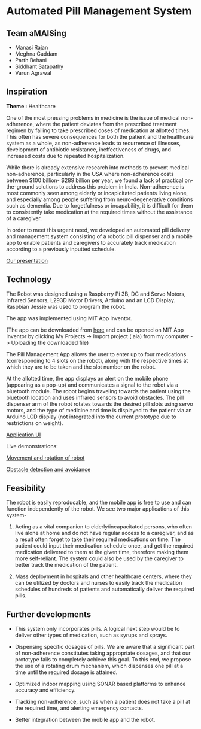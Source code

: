 # Automated Pill Management System
## Team aMAISing

* Manasi Rajan
* Meghna Gaddam
* Parth Behani
* Siddhant Satapathy
* Varun Agrawal

## Inspiration

**Theme :** Healthcare

One of the most pressing problems in medicine is the issue of medical non-adherence, where the patient deviates from the prescribed treatment regimen by failing to take prescribed doses of medication at allotted times. This often has severe consequences for both the patient and the healthcare system as a whole, as non-adherence leads to recurrence of illnesses, development of antibiotic resistance, ineffectiveness of drugs, and increased costs due to repeated hospitalization.

While there is already extensive research into methods to prevent medical non-adherence, particularly in the USA where non-adherence costs between $100 billion- $289 billion per year, we found a lack of practical on-the-ground solutions to address this problem in India. Non-adherence is most commonly seen among elderly or incapicitated patients living alone, and especially among people suffering from neuro-degenerative conditions such as dementia. Due to forgetfulness or incapability, it is difficult for them to consistently take medication at the required times without the assistance of a caregiver. 

In order to meet this urgent need, we developed an automated pill delivery and management system consisting of a robotic pill dispenser and a mobile app to enable patients and caregivers to accurately track medication according to a previously inputted schedule.

[Our presentation](https://github.com/SidSata/aMAISing/blob/master/Pill_Management_System_aMAISing.pdf)

## Technology

The Robot was designed using a Raspberry Pi 3B, DC and Servo Motors, Infrared Sensors, L293D Motor Drivers, Arduino and an LCD Display. Raspbian Jessie was used to program the robot. 

The app was implemented using MIT App Inventor.

(The app can be downloaded from [here](https://github.com/SidSata/aMAISing/blob/master/App.aia) and can be opened on MIT App Inventor by clicking My Projects -> Import project (.aia) from my computer -> Uploading the downloaded file)

The Pill Management App allows the user to enter up to four medications (corresponding to 4 slots on the robot), along with the respective times at which they are to be taken and the slot number on the robot.

At the allotted time, the app displays an alert on the mobile phone (appearing as a pop-up) and communicates a signal to the robot via a bluetooth module. The robot begins traveling towards the patient using the bluetooth location and uses infrared sensors to avoid obstacles. The pill dispenser arm of the robot rotates towards the desired pill slots using servo motors, and the type of medicine and time is displayed to the patient via an Arduino LCD display (not integrated into the current prototype due to restrictions on weight).

[Application UI](https://github.com/SidSata/aMAISing/blob/master/Application_UI.png)

Live demonstrations:

[Movement and rotation of robot](https://github.com/SidSata/aMAISing/blob/master/IMG_1935.MOV)

[Obstacle detection and avoidance](https://github.com/SidSata/aMAISing/blob/master/IMG_1940.MOV)


## Feasibility

The robot is easily reproducable, and the mobile app is free to use and can function independently of the robot. We see two major applications of this system-

1.  Acting as a vital companion to elderly/incapacitated persons, who often live alone at home and do not have regular access to a caregiver, and as a result often forget to take their required medications on time. The patient could input their medication schedule once, and get the required medication delivered to them at the given time, therefore making them more self-reliant. The system could also be used by the caregiver to better track the medication of the patient.

2.  Mass deployment in hospitals and other healthcare centers, where they can be utilized by doctors and nurses to easily track the medication schedules of hundreds of patients and automatically deliver the required pills.

## Further developments

* This system only incorporates pills. A logical next step would be to deliver other types of medication, such as syrups and sprays.

* Dispensing specific dosages of pills. We are aware that a significant part of non-adherence constitutes taking appropriate dosages, and that our prototype fails to completely achieve this goal. To this end, we propose the use of a rotating drum mechanism, which dispenses one pill at a time until the required dosage is attained.

* Optimized indoor mapping using SONAR based platforms to enhance accuracy and efficiency.

* Tracking non-adherence, such as when a patient does not take a pill at the required time, and alerting emergency contacts.

* Better integration between the mobile app and the robot.

